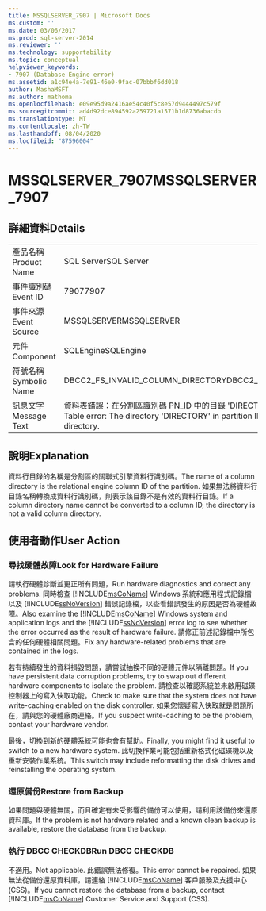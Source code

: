```yaml
---
title: MSSQLSERVER_7907 | Microsoft Docs
ms.custom: ''
ms.date: 03/06/2017
ms.prod: sql-server-2014
ms.reviewer: ''
ms.technology: supportability
ms.topic: conceptual
helpviewer_keywords:
- 7907 (Database Engine error)
ms.assetid: a1c94e4a-7e91-46e0-9fac-07bbbf6dd018
author: MashaMSFT
ms.author: mathoma
ms.openlocfilehash: e09e95d9a2416ae54c40f5c8e57d9444497c579f
ms.sourcegitcommit: ad4d92dce894592a259721a1571b1d8736abacdb
ms.translationtype: MT
ms.contentlocale: zh-TW
ms.lasthandoff: 08/04/2020
ms.locfileid: "87596004"
---
```

# <a name="mssqlserver_7907"></a><span data-ttu-id="df802-102">MSSQLSERVER_7907</span><span class="sxs-lookup"><span data-stu-id="df802-102">MSSQLSERVER_7907</span></span>
    
## <a name="details"></a><span data-ttu-id="df802-103">詳細資料</span><span class="sxs-lookup"><span data-stu-id="df802-103">Details</span></span>  
  
|||  
|-|-|  
|<span data-ttu-id="df802-104">產品名稱</span><span class="sxs-lookup"><span data-stu-id="df802-104">Product Name</span></span>|<span data-ttu-id="df802-105">SQL Server</span><span class="sxs-lookup"><span data-stu-id="df802-105">SQL Server</span></span>|  
|<span data-ttu-id="df802-106">事件識別碼</span><span class="sxs-lookup"><span data-stu-id="df802-106">Event ID</span></span>|<span data-ttu-id="df802-107">7907</span><span class="sxs-lookup"><span data-stu-id="df802-107">7907</span></span>|  
|<span data-ttu-id="df802-108">事件來源</span><span class="sxs-lookup"><span data-stu-id="df802-108">Event Source</span></span>|<span data-ttu-id="df802-109">MSSQLSERVER</span><span class="sxs-lookup"><span data-stu-id="df802-109">MSSQLSERVER</span></span>|  
|<span data-ttu-id="df802-110">元件</span><span class="sxs-lookup"><span data-stu-id="df802-110">Component</span></span>|<span data-ttu-id="df802-111">SQLEngine</span><span class="sxs-lookup"><span data-stu-id="df802-111">SQLEngine</span></span>|  
|<span data-ttu-id="df802-112">符號名稱</span><span class="sxs-lookup"><span data-stu-id="df802-112">Symbolic Name</span></span>|<span data-ttu-id="df802-113">DBCC2_FS_INVALID_COLUMN_DIRECTORY</span><span class="sxs-lookup"><span data-stu-id="df802-113">DBCC2_FS_INVALID_COLUMN_DIRECTORY</span></span>|  
|<span data-ttu-id="df802-114">訊息文字</span><span class="sxs-lookup"><span data-stu-id="df802-114">Message Text</span></span>|<span data-ttu-id="df802-115">資料表錯誤：在分割區識別碼 PN_ID 中的目錄 'DIRECTORY' 不是有效 Filestream 目錄。</span><span class="sxs-lookup"><span data-stu-id="df802-115">Table error: The directory 'DIRECTORY' in partition ID PN_ID is not a valid Filestream directory.</span></span>|  
  
## <a name="explanation"></a><span data-ttu-id="df802-116">說明</span><span class="sxs-lookup"><span data-stu-id="df802-116">Explanation</span></span>  
 <span data-ttu-id="df802-117">資料行目錄的名稱是分割區的關聯式引擎資料行識別碼。</span><span class="sxs-lookup"><span data-stu-id="df802-117">The name of a column directory is the relational engine column ID of the partition.</span></span> <span data-ttu-id="df802-118">如果無法將資料行目錄名稱轉換成資料行識別碼，則表示該目錄不是有效的資料行目錄。</span><span class="sxs-lookup"><span data-stu-id="df802-118">If a column directory name cannot be converted to a column ID, the directory is not a valid column directory.</span></span>  
  
## <a name="user-action"></a><span data-ttu-id="df802-119">使用者動作</span><span class="sxs-lookup"><span data-stu-id="df802-119">User Action</span></span>  
  
### <a name="look-for-hardware-failure"></a><span data-ttu-id="df802-120">尋找硬體故障</span><span class="sxs-lookup"><span data-stu-id="df802-120">Look for Hardware Failure</span></span>  
 <span data-ttu-id="df802-121">請執行硬體診斷並更正所有問題，</span><span class="sxs-lookup"><span data-stu-id="df802-121">Run hardware diagnostics and correct any problems.</span></span> <span data-ttu-id="df802-122">同時檢查 [!INCLUDE[msCoName](../../includes/msconame-md.md)] Windows 系統和應用程式記錄檔以及 [!INCLUDE[ssNoVersion](../../includes/ssnoversion-md.md)] 錯誤記錄檔，以查看錯誤發生的原因是否為硬體故障。</span><span class="sxs-lookup"><span data-stu-id="df802-122">Also examine the [!INCLUDE[msCoName](../../includes/msconame-md.md)] Windows system and application logs and the [!INCLUDE[ssNoVersion](../../includes/ssnoversion-md.md)] error log to see whether the error occurred as the result of hardware failure.</span></span> <span data-ttu-id="df802-123">請修正前述記錄檔中所包含的任何硬體相關問題。</span><span class="sxs-lookup"><span data-stu-id="df802-123">Fix any hardware-related problems that are contained in the logs.</span></span>  
  
 <span data-ttu-id="df802-124">若有持續發生的資料損毀問題，請嘗試抽換不同的硬體元件以隔離問題。</span><span class="sxs-lookup"><span data-stu-id="df802-124">If you have persistent data corruption problems, try to swap out different hardware components to isolate the problem.</span></span> <span data-ttu-id="df802-125">請檢查以確認系統並未啟用磁碟控制器上的寫入快取功能。</span><span class="sxs-lookup"><span data-stu-id="df802-125">Check to make sure that the system does not have write-caching enabled on the disk controller.</span></span> <span data-ttu-id="df802-126">如果您懷疑寫入快取就是問題所在，請與您的硬體廠商連絡。</span><span class="sxs-lookup"><span data-stu-id="df802-126">If you suspect write-caching to be the problem, contact your hardware vendor.</span></span>  
  
 <span data-ttu-id="df802-127">最後，切換到新的硬體系統可能也會有幫助。</span><span class="sxs-lookup"><span data-stu-id="df802-127">Finally, you might find it useful to switch to a new hardware system.</span></span> <span data-ttu-id="df802-128">此切換作業可能包括重新格式化磁碟機以及重新安裝作業系統。</span><span class="sxs-lookup"><span data-stu-id="df802-128">This switch may include reformatting the disk drives and reinstalling the operating system.</span></span>  
  
### <a name="restore-from-backup"></a><span data-ttu-id="df802-129">還原備份</span><span class="sxs-lookup"><span data-stu-id="df802-129">Restore from Backup</span></span>  
 <span data-ttu-id="df802-130">如果問題與硬體無關，而且確定有未受影響的備份可以使用，請利用該備份來還原資料庫。</span><span class="sxs-lookup"><span data-stu-id="df802-130">If the problem is not hardware related and a known clean backup is available, restore the database from the backup.</span></span>  
  
### <a name="run-dbcc-checkdb"></a><span data-ttu-id="df802-131">執行 DBCC CHECKDB</span><span class="sxs-lookup"><span data-stu-id="df802-131">Run DBCC CHECKDB</span></span>  
 <span data-ttu-id="df802-132">不適用。</span><span class="sxs-lookup"><span data-stu-id="df802-132">Not applicable.</span></span> <span data-ttu-id="df802-133">此錯誤無法修復。</span><span class="sxs-lookup"><span data-stu-id="df802-133">This error cannot be repaired.</span></span> <span data-ttu-id="df802-134">如果無法從備份還原資料庫，請連絡 [!INCLUDE[msCoName](../../includes/msconame-md.md)] 客戶服務及支援中心 (CSS)。</span><span class="sxs-lookup"><span data-stu-id="df802-134">If you cannot restore the database from a backup, contact [!INCLUDE[msCoName](../../includes/msconame-md.md)] Customer Service and Support (CSS).</span></span>  
  
  

